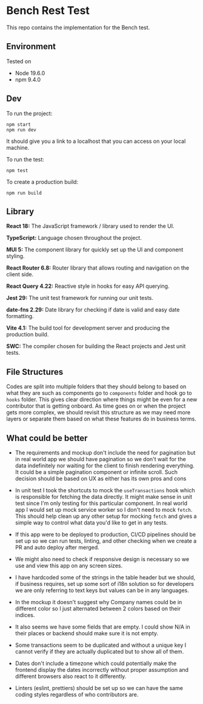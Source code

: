 # Bench Rest Test

This repo contains the implementation for the Bench test.

## Environment

Tested on

* Node 19.6.0
* npm 9.4.0

## Dev

To run the project:

```shell
npm start
npm run dev
```
It should give you a link to a localhost that you can access on your local machine.

To run the test:

```shell
npm test
```

To create a production build:

```shell
npm run build
```

## Library

**React 18:** The JavaScript framework / library used to render the UI.

**TypeScript:** Language chosen throughout the project.

**MUI 5:** The component library for quickly set up the UI and component styling.

**React Router 6.8:** Router library that allows routing and navigation on the client side.

**React Query 4.22:** Reactive style in hooks for easy API querying.

**Jest 29:** The unit test framework for running our unit tests.

**date-fns 2.29:** Date library for checking if date is valid and easy date formatting.

**Vite 4.1:** The build tool for development server and producing the production build.

**SWC:** The compiler chosen for building the React projects and Jest unit tests.

## File Structures

Codes are split into multiple folders that they should belong to based on what they are such as components go to `components` folder and hook go to `hooks` folder. This gives clear direction where things might be even for a new contributor that is getting onboard. As time goes on or when the project gets more complex, we should revisit this structure as we may need more layers or separate them based on what these features do in business terms.

## What could be better

* The requirements and mockup don't include the need for pagination but in real world app we should have pagination so we don't wait for the data indefinitely nor waiting for the client to finish rendering everything. It could be a simple pagination component or infinite scroll. Such decision should be based on UX as either has its own pros and cons

* In unit test I took the shortcuts to mock the `useTransactions` hook which is responsible for fetching the data directly. It might make sense in unit test since I'm only testing for this particular component. In real world app I would set up mock service worker so I don't need to mock `fetch`. This should help clean up any other setup for mocking `fetch` and gives a simple way to control what data you'd like to get in any tests.

* If this app were to be deployed to production, CI/CD pipelines should be set up so we can run tests, linting, and other checking when we create a PR and auto deploy after merged.

* We might also need to check if responsive design is necessary so we use and view this app on any screen sizes.

* I have hardcoded some of the strings in the table header but we should, if business requires, set up some sort of i18n solution so for developers we are only referring to text keys but values can be in any languages.

* In the mockup it doesn't suggest why Company names could be in different color so I just alternated between 2 colors based on their indices.

* It also seems we have some fields that are empty. I could show N/A in their places or backend should make sure it is not empty.

* Some transactions seem to be duplicated and without a unique key I cannot verify if they are actually duplicated but to show all of them.

* Dates don't include a timezone which could potentially make the frontend display the dates incorrectly without proper assumption and different browsers also react to it differently.

* Linters (eslint, prettiers) should be set up so we can have the same coding styles regardless of who contributors are.